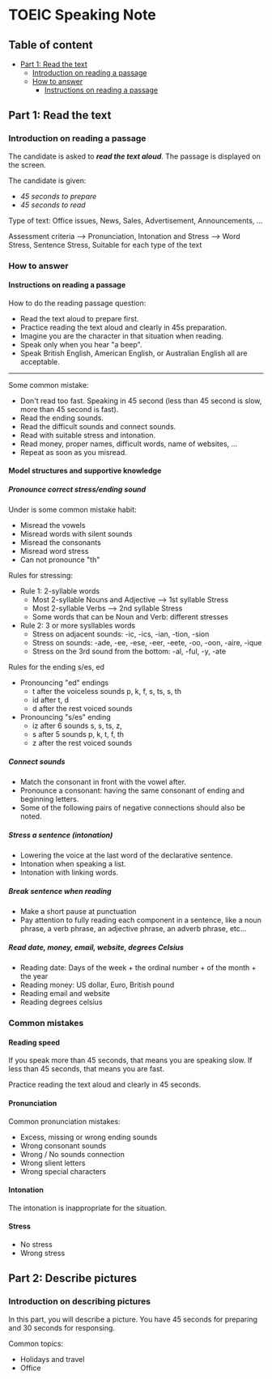 # TOEIC Speaking Note

## Table of content

- [Part 1: Read the text](#part-1%3A-read-the-text)
	- [Introduction on reading a passage](#introduction-on-reading-a-passage)
	- [How to answer](#how-to-answer)
		- [Instructions on reading a passage](#instructions-on-reading-a-passage)

## Part 1: Read the text

### Introduction on reading a passage

The candidate is asked to ***read the text aloud***. The passage is displayed on the screen. 

The candidate is given:

- *45 seconds to prepare*
- *45 seconds to read*

Type of text: Office issues, News, Sales, Advertisement, Announcements, ...

Assessment criteria --> Pronunciation, Intonation and Stress --> Word Stress, Sentence Stress, Suitable for each type of the text

### How to answer

#### Instructions on reading a passage

How to do the reading passage question:

- Read the text aloud to prepare first.
- Practice reading the text aloud and clearly in 45s preparation.
- Imagine you are the character in that situation when reading.
- Speak only when you hear "a beep".
- Speak British English, American English, or Australian English all are acceptable.
---

Some common mistake:

- Don't read too fast. Speaking in 45 second (less than 45 second is slow, more than 45 second is fast). 
- Read the ending sounds.
- Read the difficult sounds and connect sounds.
- Read with suitable stress and intonation.
- Read money, proper names, difficult words, name of websites, ...
- Repeat as soon as you misread.

#### Model structures and supportive knowledge

##### Pronounce correct stress/ending sound

Under is some common mistake habit:

- Misread the vowels
- Misread words with silent sounds
- Misread the consonants
- Misread word stress
- Can not pronounce "th"

Rules for stressing:

- Rule 1: 2-syllable words
	- Most 2-syllable Nouns and Adjective --> 1st syllable Stress
	- Most 2-syllable Verbs --> 2nd syllable Stress
	- Some words that can be Noun and Verb: different stresses
- Rule 2: 3 or more sysllables words
	- Stress on adjacent sounds: -ic, -ics, -ian, -tion, -sion
	- Stress on sounds: -ade, -ee, -ese, -eer, -eete, -oo, -oon, -aire, -ique
	- Stress on the 3rd sound from the bottom: -al, -ful, -y, -ate

Rules for the ending s/es, ed

- Pronouncing "ed" endings
	- t after the voiceless sounds p, k, f, s, ts, s, th
	- id after t, d
	- d after the rest voiced sounds
- Pronouncing "s/es" ending
	- iz after 6 sounds s, s, ts, z, 
	- s after 5 sounds p, k, t, f, th
	- z after the rest voiced sounds

##### Connect sounds

- Match the consonant in front with the vowel after.
- Pronounce a consonant: having the same consonant of ending and beginning letters.
- Some of the following pairs of negative connections should also be noted.

##### Stress a sentence (intonation)

- Lowering the voice at the last word of the declarative sentence.
- Intonation when speaking a list.
- Intonation with linking words.

##### Break sentence when reading

- Make a short pause at punctuation
- Pay attention to fully reading each component in a sentence, like a noun phrase, a verb phrase, an adjective phrase, an adverb phrase, etc...

##### Read date, money, email, website, degrees Celsius

- Reading date: Days of the week + the ordinal number + of the month + the year
- Reading money: US dollar, Euro, British pound
- Reading email and website
- Reading degrees celsius

### Common mistakes

#### Reading speed

If you speak more than 45 seconds, that means you are speaking slow. If less than 45 seconds, that means you are fast.

Practice reading the text aloud and clearly in 45 seconds.

#### Pronunciation

Common pronunciation mistakes:

- Excess, missing or wrong ending sounds
- Wrong consonant sounds
- Wrong / No sounds connection
- Wrong slient letters
- Wrong special characters

#### Intonation

The intonation is inappropriate for the situation.

#### Stress

- No stress
- Wrong stress

## Part 2: Describe pictures

### Introduction on describing pictures

In this part, you will describe a picture. You have 45 seconds for preparing and 30 seconds for responsing.

Common topics:

- Holidays and travel
- Office








